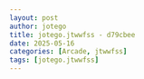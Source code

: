 ```yaml
---
layout: post
author: jotego
title: jotego.jtwwfss - d79cbee
date: 2025-05-16
categories: [Arcade, jtwwfss]
tags: [jotego.jtwwfss]
---
```


